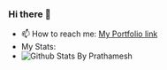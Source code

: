 ### Hi there 👋

<!--
**singhteekam/singhteekam** is a ✨ _special_ ✨ repository because its `README.md` (this file) appears on your GitHub profile.

Here are some ideas to get you started:

- 🔭 I’m currently working on ...
- 🌱 I’m currently learning ...
- 👯 I’m looking to collaborate on ...
- 🤔 I’m looking for help with ...
- 💬 Ask me about ...
- 📫 How to reach me: ...
- 😄 Pronouns: ...
- ⚡ Fun fact: ...
-->
 - 📫 How to reach me: [My Portfolio link](http://www.singhteekam.in/)
 - My Stats: 
 - ![Github Stats By Prathamesh](https://github-readme-stats.vercel.app/api?username=singhteekam&show_icons=true&title_color=fff&icon_color=79ff97&text_color=9f9f9f&bg_color=151515)  
